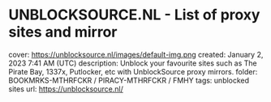 # UNBLOCKSOURCE.NL - List of proxy sites and mirror

cover: https://unblocksource.nl/images/default-img.png
created: January 2, 2023 7:41 AM (UTC)
description: Unblock your favourite sites such as The Pirate Bay, 1337x, Putlocker, etc with UnblockSource proxy mirrors.
folder: BOOKMRKS-MTHRFCKR / PIRACY-MTHRFCKR / FMHY
tags: unblocked sites
url: https://unblocksource.nl/